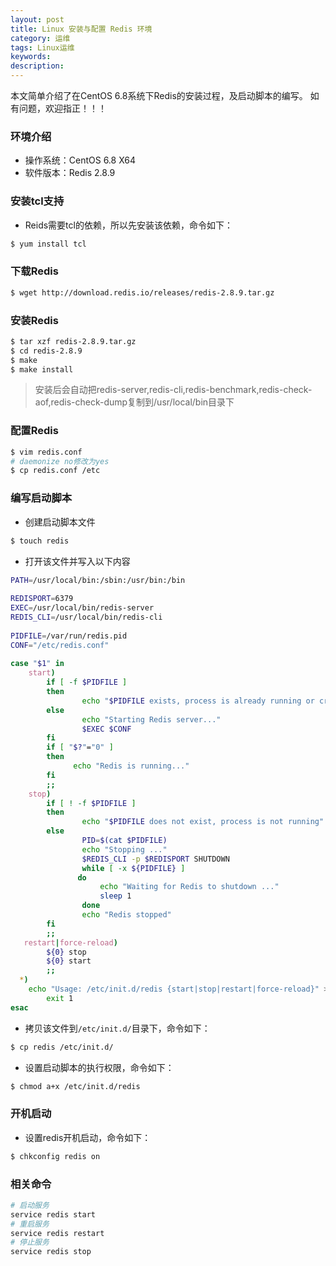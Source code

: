 ```yaml
---
layout: post
title: Linux 安装与配置 Redis 环境
category: 运维
tags: Linux运维
keywords: 
description: 
---
```


本文简单介绍了在CentOS 6.8系统下Redis的安装过程，及启动脚本的编写。
如有问题，欢迎指正！！！

### 环境介绍

- 操作系统：CentOS 6.8 X64
- 软件版本：Redis 2.8.9

### 安装tcl支持

- Reids需要tcl的依赖，所以先安装该依赖，命令如下：

``` bash
$ yum install tcl
```

### 下载Redis

``` bash
$ wget http://download.redis.io/releases/redis-2.8.9.tar.gz
```

### 安装Redis

``` bash
$ tar xzf redis-2.8.9.tar.gz
$ cd redis-2.8.9
$ make
$ make install
```

> 安装后会自动把redis-server,redis-cli,redis-benchmark,redis-check-aof,redis-check-dump复制到/usr/local/bin目录下

### 配置Redis

``` bash
$ vim redis.conf
# daemonize no修改为yes
$ cp redis.conf /etc
```

### 编写启动脚本

- 创建启动脚本文件

``` bash
$ touch redis
```

- 打开该文件并写入以下内容

``` bash
PATH=/usr/local/bin:/sbin:/usr/bin:/bin
   
REDISPORT=6379
EXEC=/usr/local/bin/redis-server
REDIS_CLI=/usr/local/bin/redis-cli
   
PIDFILE=/var/run/redis.pid
CONF="/etc/redis.conf"
   
case "$1" in
    start)
        if [ -f $PIDFILE ]
        then
                echo "$PIDFILE exists, process is already running or crashed"
        else
                echo "Starting Redis server..."
                $EXEC $CONF
        fi
        if [ "$?"="0" ] 
        then
              echo "Redis is running..."
        fi
        ;;
    stop)
        if [ ! -f $PIDFILE ]
        then
                echo "$PIDFILE does not exist, process is not running"
        else
                PID=$(cat $PIDFILE)
                echo "Stopping ..."
                $REDIS_CLI -p $REDISPORT SHUTDOWN
                while [ -x ${PIDFILE} ]
               do
                    echo "Waiting for Redis to shutdown ..."
                    sleep 1
                done
                echo "Redis stopped"
        fi
        ;;
   restart|force-reload)
        ${0} stop
        ${0} start
        ;;
  *)
    echo "Usage: /etc/init.d/redis {start|stop|restart|force-reload}" >&2
        exit 1
esac
```

- 拷贝该文件到`/etc/init.d/`目录下，命令如下：

``` bash
$ cp redis /etc/init.d/
```

- 设置启动脚本的执行权限，命令如下：

``` bash
$ chmod a+x /etc/init.d/redis
```

### 开机启动

- 设置redis开机启动，命令如下：

``` bash
$ chkconfig redis on
```

### 相关命令

``` bash
# 启动服务
service redis start
# 重启服务
service redis restart
# 停止服务
service redis stop
```


